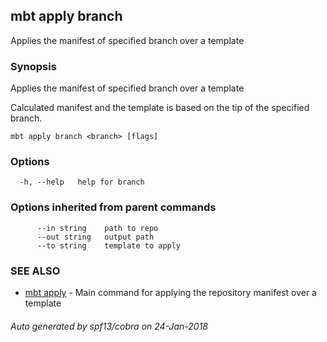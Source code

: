 ## mbt apply branch

Applies the manifest of specified branch over a template

### Synopsis


Applies the manifest of specified branch over a template 

Calculated manifest and the template is based on the tip of the specified branch.
	

```
mbt apply branch <branch> [flags]
```

### Options

```
  -h, --help   help for branch
```

### Options inherited from parent commands

```
      --in string    path to repo
      --out string   output path
      --to string    template to apply
```

### SEE ALSO
* [mbt apply](mbt_apply.md)	 - Main command for applying the repository manifest over a template

###### Auto generated by spf13/cobra on 24-Jan-2018

